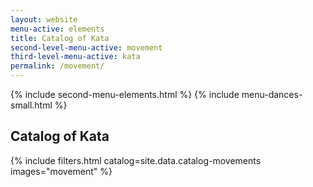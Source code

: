 ```yaml
---
layout: website
menu-active: elements
title: Catalog of Kata
second-level-menu-active: movement
third-level-menu-active: kata
permalink: /movement/
---
```


{% include second-menu-elements.html %}
{% include menu-dances-small.html %}

<main class="page-content">
  <div class="text-container">
    <h2>Catalog of Kata</h2>
  </div>
  <a id="catalog"></a>
  {% include filters.html catalog=site.data.catalog-movements images="movement"
  %}
</main>
